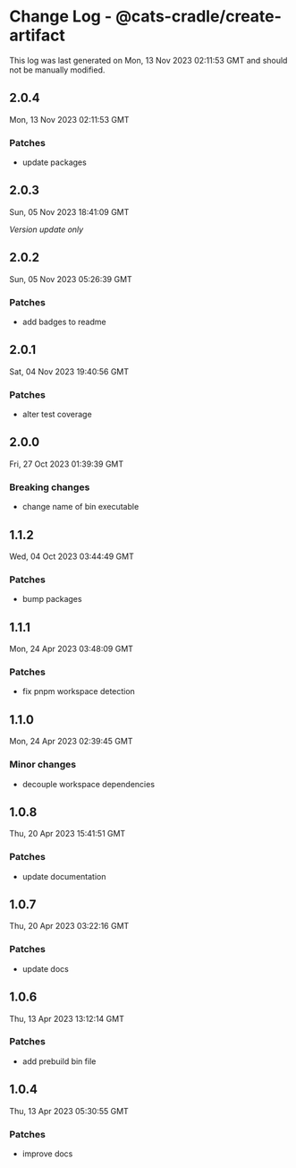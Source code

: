 # Change Log - @cats-cradle/create-artifact

This log was last generated on Mon, 13 Nov 2023 02:11:53 GMT and should not be manually modified.

## 2.0.4
Mon, 13 Nov 2023 02:11:53 GMT

### Patches

- update packages

## 2.0.3
Sun, 05 Nov 2023 18:41:09 GMT

_Version update only_

## 2.0.2
Sun, 05 Nov 2023 05:26:39 GMT

### Patches

- add badges to readme

## 2.0.1
Sat, 04 Nov 2023 19:40:56 GMT

### Patches

- alter test coverage

## 2.0.0
Fri, 27 Oct 2023 01:39:39 GMT

### Breaking changes

- change name of bin executable

## 1.1.2
Wed, 04 Oct 2023 03:44:49 GMT

### Patches

- bump packages

## 1.1.1
Mon, 24 Apr 2023 03:48:09 GMT

### Patches

- fix pnpm workspace detection

## 1.1.0
Mon, 24 Apr 2023 02:39:45 GMT

### Minor changes

- decouple workspace dependencies

## 1.0.8
Thu, 20 Apr 2023 15:41:51 GMT

### Patches

- update documentation

## 1.0.7
Thu, 20 Apr 2023 03:22:16 GMT

### Patches

- update docs

## 1.0.6
Thu, 13 Apr 2023 13:12:14 GMT

### Patches

- add prebuild bin file

## 1.0.4
Thu, 13 Apr 2023 05:30:55 GMT

### Patches

- improve docs

